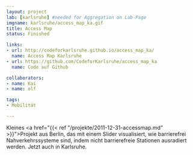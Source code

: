 ```yaml
---
layout: project
lab: [karlsruhe] #needed for Aggregation on Lab-Page
imgname: karlsruhe/access_map_ka.gif
title: Access Map
status: Finished

links:
- url: http://codeforkarlsruhe.github.io/access_map_ka/
  name: Access Map Karlsruhe
- url: https://github.com/CodeforKarlsruhe/access_map_ka
  name: Code auf Github

collaborators:
- name: Kai
- name: olf

tags:
- Mobilität

---
```


Kleines <a href="{{< ref "/projekte/2011-12-31-accessmap.md" >}}">Projekt aus Berlin</a>, das mit einem Slider visualisiert, wie barrierefrei Nahverkehrssysteme sind, indem nicht barrierefreie Stationen ausradiert werden. Jetzt auch in Karlsruhe.
